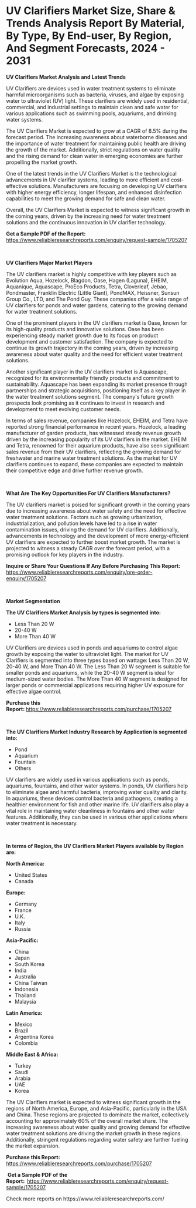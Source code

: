 <p><h1>UV Clarifiers Market Size, Share & Trends Analysis Report By Material, By Type, By End-user, By Region, And Segment Forecasts, 2024 - 2031</h1></p><p><strong>UV Clarifiers Market Analysis and Latest Trends</strong></p>
<p><p>UV Clarifiers are devices used in water treatment systems to eliminate harmful microorganisms such as bacteria, viruses, and algae by exposing water to ultraviolet (UV) light. These clarifiers are widely used in residential, commercial, and industrial settings to maintain clean and safe water for various applications such as swimming pools, aquariums, and drinking water systems.</p><p>The UV Clarifiers Market is expected to grow at a CAGR of 8.5% during the forecast period. The increasing awareness about waterborne diseases and the importance of water treatment for maintaining public health are driving the growth of the market. Additionally, strict regulations on water quality and the rising demand for clean water in emerging economies are further propelling the market growth.</p><p>One of the latest trends in the UV Clarifiers Market is the technological advancements in UV clarifier systems, leading to more efficient and cost-effective solutions. Manufacturers are focusing on developing UV clarifiers with higher energy efficiency, longer lifespan, and enhanced disinfection capabilities to meet the growing demand for safe and clean water.</p><p>Overall, the UV Clarifiers Market is expected to witness significant growth in the coming years, driven by the increasing need for water treatment solutions and the continuous innovation in UV clarifier technology.</p></p>
<p><strong>Get a Sample PDF of the Report:&nbsp;</strong> <a href="https://www.reliableresearchreports.com/enquiry/request-sample/1705207">https://www.reliableresearchreports.com/enquiry/request-sample/1705207</a></p>
<p>&nbsp;</p>
<p><strong>UV Clarifiers Major Market Players</strong></p>
<p><p>The UV clarifiers market is highly competitive with key players such as Evolution Aqua, Hozelock, Blagdon, Oase, Hagen (Laguna), EHEIM, Aquanique, Aquascape, ProEco Products, Tetra, Cloverleaf, Jebao, Pondmaster, Franklin Electric (Little Giant), PondMAX, Heissner, Sunsun Group Co., LTD, and The Pond Guy. These companies offer a wide range of UV clarifiers for ponds and water gardens, catering to the growing demand for water treatment solutions.</p><p>One of the prominent players in the UV clarifiers market is Oase, known for its high-quality products and innovative solutions. Oase has been experiencing steady market growth due to its focus on product development and customer satisfaction. The company is expected to continue its growth trajectory in the coming years, driven by increasing awareness about water quality and the need for efficient water treatment solutions.</p><p>Another significant player in the UV clarifiers market is Aquascape, recognized for its environmentally friendly products and commitment to sustainability. Aquascape has been expanding its market presence through partnerships and strategic acquisitions, positioning itself as a key player in the water treatment solutions segment. The company's future growth prospects look promising as it continues to invest in research and development to meet evolving customer needs.</p><p>In terms of sales revenue, companies like Hozelock, EHEIM, and Tetra have reported strong financial performance in recent years. Hozelock, a leading manufacturer of garden products, has witnessed steady revenue growth driven by the increasing popularity of its UV clarifiers in the market. EHEIM and Tetra, renowned for their aquarium products, have also seen significant sales revenue from their UV clarifiers, reflecting the growing demand for freshwater and marine water treatment solutions. As the market for UV clarifiers continues to expand, these companies are expected to maintain their competitive edge and drive further revenue growth.</p></p>
<p>&nbsp;</p>
<p><strong>What Are The Key Opportunities For UV Clarifiers Manufacturers?</strong></p>
<p><p>The UV clarifiers market is poised for significant growth in the coming years due to increasing awareness about water safety and the need for effective water treatment solutions. Factors such as growing urbanization, industrialization, and pollution levels have led to a rise in water contamination issues, driving the demand for UV clarifiers. Additionally, advancements in technology and the development of more energy-efficient UV clarifiers are expected to further boost market growth. The market is projected to witness a steady CAGR over the forecast period, with a promising outlook for key players in the industry.</p></p>
<p><strong>Inquire or Share Your Questions If Any Before Purchasing This Report:</strong> <a href="https://www.reliableresearchreports.com/enquiry/pre-order-enquiry/1705207">https://www.reliableresearchreports.com/enquiry/pre-order-enquiry/1705207</a></p>
<p>&nbsp;</p>
<p><strong>Market Segmentation</strong></p>
<p><strong>The UV Clarifiers Market Analysis by types is segmented into:</strong></p>
<p><ul><li>Less Than 20 W</li><li>20-40 W</li><li>More Than 40 W</li></ul></p>
<p><p>UV Clarifiers are devices used in ponds and aquariums to control algae growth by exposing the water to ultraviolet light. The market for UV Clarifiers is segmented into three types based on wattage: Less Than 20 W, 20-40 W, and More Than 40 W. The Less Than 20 W segment is suitable for smaller ponds and aquariums, while the 20-40 W segment is ideal for medium-sized water bodies. The More Than 40 W segment is designed for larger ponds or commercial applications requiring higher UV exposure for effective algae control.</p></p>
<p><strong>Purchase this Report:&nbsp;</strong><a href="https://www.reliableresearchreports.com/purchase/1705207">https://www.reliableresearchreports.com/purchase/1705207</a></p>
<p>&nbsp;</p>
<p><strong>The UV Clarifiers Market Industry Research by Application is segmented into:</strong></p>
<p><ul><li>Pond</li><li>Aquarium</li><li>Fountain</li><li>Others</li></ul></p>
<p><p>UV clarifiers are widely used in various applications such as ponds, aquariums, fountains, and other water systems. In ponds, UV clarifiers help to eliminate algae and harmful bacteria, improving water quality and clarity. In aquariums, these devices control bacteria and pathogens, creating a healthier environment for fish and other marine life. UV clarifiers also play a vital role in maintaining water cleanliness in fountains and other water features. Additionally, they can be used in various other applications where water treatment is necessary.</p></p>
<p>&nbsp;</p>
<p><strong>In terms of Region, the UV Clarifiers Market Players available by Region are:</strong></p>
<p>
    <p> <strong> North America: </strong>
        <ul>
            <li>United States</li>
            <li>Canada</li>
        </ul>
        </p> 
    <p> <strong> Europe: </strong>
        <ul>
            <li>Germany</li>
            <li>France</li>
            <li>U.K.</li>
            <li>Italy</li>
            <li>Russia</li>
        </ul>
        </p> 
    <p> <strong> Asia-Pacific: </strong>
        <ul>
            <li>China</li>
            <li>Japan</li>
            <li>South Korea</li>
            <li>India</li>
            <li>Australia</li>
            <li>China Taiwan</li>
            <li>Indonesia</li>
            <li>Thailand</li>
            <li>Malaysia</li>
        </ul>
        </p> 
    <p> <strong> Latin America: </strong>
        <ul>
            <li>Mexico</li>
            <li>Brazil</li>
            <li>Argentina Korea</li>
            <li>Colombia</li>
        </ul>
        </p> 
    <p> <strong> Middle East & Africa: </strong>
        <ul>
            <li>Turkey</li>
            <li>Saudi</li>
            <li>Arabia</li>
            <li>UAE</li>
            <li>Korea</li>
        </ul>
    </p>
    </p>
<p><p>The UV Clarifiers market is expected to witness significant growth in the regions of North America, Europe, and Asia-Pacific, particularly in the USA and China. These regions are projected to dominate the market, collectively accounting for approximately 60% of the overall market share. The increasing awareness about water quality and growing demand for effective water treatment solutions are driving the market growth in these regions. Additionally, stringent regulations regarding water safety are further fueling the market expansion.</p></p>
<p><strong>Purchase this Report: </strong><a href="https://www.reliableresearchreports.com/purchase/1705207">https://www.reliableresearchreports.com/purchase/1705207</a></p>
<p>&nbsp;<strong>Get a Sample PDF of the Report:&nbsp;&nbsp;</strong><a href="https://www.reliableresearchreports.com/enquiry/request-sample/1705207">https://www.reliableresearchreports.com/enquiry/request-sample/1705207</a></p>
<p><strong></strong></p>
<p>Check more reports on https://www.reliableresearchreports.com/</p>